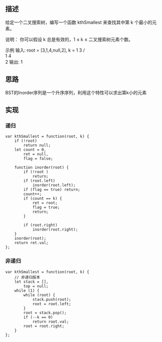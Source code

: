## 描述
给定一个二叉搜索树，编写一个函数 kthSmallest 来查找其中第 k 个最小的元素。

说明：
你可以假设 k 总是有效的，1 ≤ k ≤ 二叉搜索树元素个数。

示例
输入: root = [3,1,4,null,2], k = 1
   3
  / \
 1   4
  \
   2
输出: 1

## 思路
BST的Inorder序列是一个升序序列，利用这个特性可以求出第k小的元素

## 实现

### 递归
```
var kthSmallest = function(root, k) {
    if (!root)
        return null;
    let count = 0,
        ret = null,
        flag = false;
    
    function inorder(root) {
        if (!root )
            return;
        if (root.left)
            inorder(root.left);
        if (flag == true) return;
        count++;
        if (count == k) {
            ret = root; 
            flag = true;
            return;
        } 

        if (root.right)
            inorder(root.right);
    }
    inorder(root);
    return ret.val;
};
```

### 非递归
```
var kthSmallest = function(root, k) {
    // 非递归版本 
    let stack = [],
        top = null;
    while (1) {
        while (root) {
            stack.push(root);
            root = root.left;
        }
        root = stack.pop();
        if (--k == 0)
            return root.val;
        root = root.right; 
    }
};
```